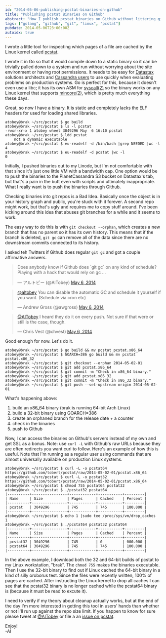 ```yaml
---
id: "2014-05-06-publishing-pcstat-binaries-on-github"
title: "Publishing pcstat Binaries on Github"
abstract: "How I publish pcstat binaries on Github without littering git's history with large binary objects."
tags: ["golang", "github", "git", "linux", "pcstat"]
pubdate: 2014-05-06T23:00:00Z
autoidx: true
---
```


I wrote a little tool for inspecting which pages of a file are cached by the Linux kernel
called [pcstat](https://github.com/tobert/pcstat).

I wrote it in Go so that it would compile down to a static binary so it can be trivially
pulled down to a system and run without worrying about the site environment or having
root permissions. It needs to be easy for [Datastax](http://datastax.com) solutions
architects and [Cassandra users](http://planetcassandra.com) to use quickly when evaluating
problems on production systems. Go is perfect for this, because it doesn't even use
a libc; it has its own ASM for [syscall(2)](http://man7.org/linux/man-pages/man2/syscall.2.html)
so the binary works on any Linux kernel that supports
[mincore(2)](http://man7.org/linux/man-pages/man2/mincore.2.html), which is pretty much
everything these days.

Great, so now I have a binary. It is static and completely lacks the ELF headers for
used for loading shared libraries.

```
atobey@brak ~/src/pcstat $ go build
atobey@brak ~/src/pcstat $ ls -l pcstat
-rwxr-xr-x 1 atobey wheel 3049296 May  6 16:10 pcstat
atobey@brak ~/src/pcstat $ ldd pcstat
    not a dynamic executable
atobey@brak ~/src/pcstat $ eu-readelf -d /bin/bash |grep NEEDED |wc -l
4
atobey@brak ~/src/pcstat $ eu-readelf -d pcstat |wc -l
0
```

Initially, I pushed binaries out to my Linode, but I'm not comfortable with that since
it's just one little VM with a bandwidth cap. One option would be to push the binaries
to the PlanetCassandra S3 bucket on Datastax's tab, but that's a pain in the butt even
with scripts and ultimately inappropriate. What I really want is to push the binaries
through Github.

Checking binaries into git repos is a Bad Idea. Basically once the object is in your
history graph and public, you're stuck with it forever. A second repo might work, but
that's ugly and requires me to copy stuff around. I've been kicking around this idea
that abuses git branches for a while and it seems to work.

The easy way to do this is with `git checkout --orphan`, which creates a new branch
that has no parent so it has its own history. This means that if the branch is deleted,
`git gc` can remove all of the data since there are no downstream commits connected to
its history.

I asked teh Twitters if Github does regular `git gc` and got a couple affirmative answers.

<blockquote class="twitter-tweet" lang="en"><p>Does anybody know if Github does `git gc` on any kind
of schedule? Playing with a hack that would rely on gc ...</p>&mdash; アルトビー (@AlTobey) <a
href="https://twitter.com/AlTobey/statuses/463805260838891520">May 6, 2014</a></blockquote>
<script async src="//platform.twitter.com/widgets.js" charset="utf-8"></script>

<blockquote class="twitter-tweet" data-conversation="none" lang="en"><p><a
href="https://twitter.com/AlTobey">@altobey</a> You can disable the automatic GC and schedule it
yourself if you want. (Schedule via cron etc)</p>&mdash; Andrew Gross (@awgross) <a
href="https://twitter.com/awgross/statuses/463806079294402560">May 6, 2014</a></blockquote>
<script async src="//platform.twitter.com/widgets.js" charset="utf-8"></script>

<blockquote class="twitter-tweet" data-conversation="none" lang="en"><p><a
href="https://twitter.com/AlTobey">@AlTobey</a> I heard they do it on every push. Not sure if that
were or still is the case, though.</p>&mdash; Chris Vest (@chvest) <a
href="https://twitter.com/chvest/statuses/463808095831855104">May 6, 2014</a></blockquote>
<script async src="//platform.twitter.com/widgets.js" charset="utf-8"></script>

Good enough for now. Let's do it.

```
atobey@brak ~/src/pcstat $ go build && mv pcstat pcstat.x86_64
atobey@brak ~/src/pcstat $ GOARCH=386 go build && mv pcstat pcstat.x86_32
atobey@brak ~/src/pcstat $ git checkout --orphan 2014-05-02-01
atobey@brak ~/src/pcstat $ git add pcstat.x86_64
atobey@brak ~/src/pcstat $ git commit -m "Check in x86_64 binary."
atobey@brak ~/src/pcstat $ git add pcstat.x86_32
atobey@brak ~/src/pcstat $ git commit -m "Check in x86_32 binary."
atobey@brak ~/src/pcstat $ git push --set-upstream origin 2014-05-02-01
```

What's happening above:

1. build an x86_64 binary (brak is running 64-bit Arch Linux)
1. build a 32-bit binary using GOARCH=386
1. create an orphaned branch for the release date + a counter
1. check in the binaries
1. push to Github

Now, I can access the binaries on Github's servers instead of my own and get
SSL as a bonus. Note: use `curl -L` with Github's raw URLs because they are
often redirects you want curl to follow. Here's an example of how this is
useful. Note that I'm running as a regular user using commands that are almost
universally available on production Linux systems.

```
atobey@brak ~/src/pcstat $ curl -L -o pcstat64 https://github.com/tobert/pcstat/raw/2014-05-02-01/pcstat.x86_64
atobey@brak ~/src/pcstat $ curl -L -o pcstat32 https://github.com/tobert/pcstat/raw/2014-05-02-01/pcstat.x86_64
atobey@brak ~/src/pcstat $ chmod 755 pcstat64 pcstat32
atobey@brak ~/src/pcstat $ ./pcstat32 pcstat64
|----------+----------------+------------+-----------+---------|
| Name     | Size           | Pages      | Cached    | Percent |
|----------+----------------+------------+-----------+---------|
| pcstat   | 3049296        | 745        | 745       | 100.000 |
|----------+----------------+------------+-----------+---------|
atobey@brak ~/src/pcstat $ echo 1 |sudo tee /proc/sys/vm/drop_caches
1
atobey@brak ~/src/pcstat $ ./pcstat64 pcstat32 pcstat64
|----------+----------------+------------+-----------+---------|
| Name     | Size           | Pages      | Cached    | Percent |
|----------+----------------+------------+-----------+---------|
| pcstat32 | 3049296        | 745        | 0         | 000.000 |
| pcstat64 | 3049296        | 745        | 745       | 100.000 |
|----------+----------------+------------+-----------+---------|
```

In the above example, I download both the 32 and 64-bit builds of pcstat to my
Linux workstation, "brak". The `chmod 755` makes the binaries executable. Then
I use the 32-bit binary to find out if Linux cached the 64-bit binary in a kind
of silly oroborus test. Since the files were recently written, 100% of pages
are cached. After instructing the Linux kernel to drop all caches I can see
that the pcstat32 binary is no longer cached while the pcstat64 binary is (because
it must be read to excute it).

I need to verify if my theory about cleanup actually works, but at the end of
the day I'm more interested in getting this tool in users' hands than whether
or not I'll run up against the repo size limit. If you happen to know for sure
please tweet at [@AlTobey](https://twitter.com/AlTobey) or file a an
[issue on pcstat](https://github.com/tobert/pcstat/issues/new).

Enjoy!<br/>
-Al
